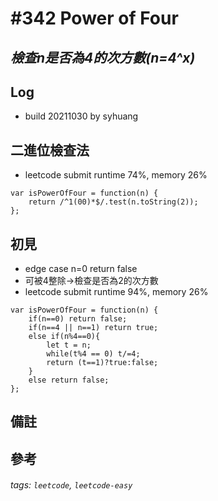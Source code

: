 # \#342 Power of Four
## *檢查n是否為4的次方數(n=4^x)*
## Log
 - build 20211030 by syhuang

## 二進位檢查法
 - leetcode submit runtime 74%, memory 26%
```javascript=
var isPowerOfFour = function(n) {
    return /^1(00)*$/.test(n.toString(2));
};
```
## 初見
 - edge case n=0 return false
 - 可被4整除->檢查是否為2的次方數
 - leetcode submit runtime 94%, memory 26%
```javascript=
var isPowerOfFour = function(n) {
    if(n==0) return false;
    if(n==4 || n==1) return true;
    else if(n%4==0){
        let t = n;
        while(t%4 == 0) t/=4;
        return (t==1)?true:false;
    }
    else return false;
};
```
## 備註
## 參考
###### tags: `leetcode`, `leetcode-easy`